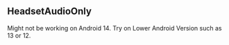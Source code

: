 ## HeadsetAudioOnly

Might not be working on Android 14. Try on Lower Android Version such as 13 or 12.

